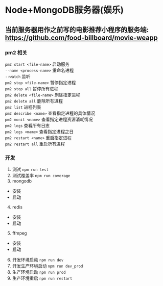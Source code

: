 # Node+MongoDB服务器(娱乐)

## 当前服务器用作之前写的电影推荐小程序的服务端: https://github.com/food-billboard/movie-weapp

### pm2 相关
`pm2 start <file-name>` 启动服务  
`--name <process-name>` 重命名进程  
`--watch` 监听  
`pm2 stop <file-name>` 暂停指定进程  
`pm2 stop all` 暂停所有进程  
`pm2 delete <file-name>` 删除指定进程  
`pm2 delete all` 删除所有进程  
`pm2 list` 进程列表  
`pm2 describe <name>` 查看指定进程的具体情况  
`pm2 monit <name>` 查看指定进程资源消耗情况  
`pm2 logs` 查看所有日志  
`pm2 logs <name>` 查看指定进程之日  
`pm2 restart <name>` 重启指定进程  
`pm2 restart all` 重启所有进程  

### 开发
1. 测试 `npm run test`  
2. 测试覆盖率 `npm run coverage`
3. mongodb  
- 安装
- 启动
4. redis  
- 安装
- 启动
5. ffmpeg  
- 安装
- 启动
6. 开发环境启动 `npm run dev`
7. 开发生产环境启动  `npm run dev_prod`  
8. 生产环境启动  `npm run prod`  
9. 生产环境重启  `npm run restart`   
